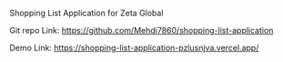 Shopping List Application for Zeta Global

Git repo Link: https://github.com/Mehdi7860/shopping-list-application

Demo Link: https://shopping-list-application-pzlusnjva.vercel.app/